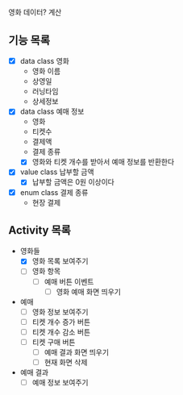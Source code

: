 ## 
영화 데이터?
계산

## 기능 목록
- [x] data class 영화
  - 영화 이름
  - 상영일
  - 러닝타임
  - 상세정보
- [x] data class 예매 정보
  - 영화
  - 티켓수
  - 결제액
  - 결제 종류
  - [x] 영화와 티켓 개수를 받아서 예매 정보를 반환한다
- [x] value class 납부할 금액
  - [x] 납부할 금액은 0원 이상이다
- [x] enum class 결제 종류
  - 현장 결제

## Activity 목록
- 영화들
  - [x] 영화 목록 보여주기
  - [ ] 영화 항목
    - [ ] 예매 버튼 이벤트
      - [ ] 영화 예매 화면 띄우기
- 예매
  - [ ] 영화 정보 보여주기
  - [ ] 티켓 개수 증가 버튼
  - [ ] 티켓 개수 감소 버튼
  - [ ] 티켓 구매 버튼
    - [ ] 예매 결과 화면 띄우기
    - [ ] 현재 화면 삭제

- 예매 결과
  - [ ] 예매 정보 보여주기